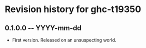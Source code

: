 # Revision history for ghc-t19350

## 0.1.0.0 -- YYYY-mm-dd

* First version. Released on an unsuspecting world.
